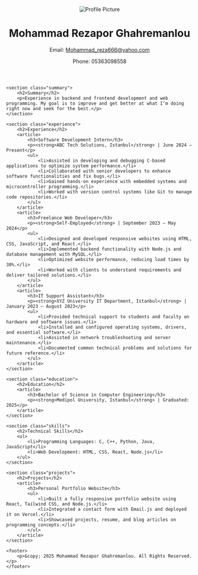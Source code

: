 <!DOCTYPE html>
<html lang="en">
<head>
    <meta charset="UTF-8">
    <meta name="viewport" content="width=device-width, initial-scale=1.0">
    <title>My Resume</title>
    <link rel="stylesheet" href="styles/style1.css">
</head>
<body>
    <header>
        <img src="images/bio_photo.jpg" alt="Profile Picture" class="profile-img">
        <h1>Mohammad Rezapor Ghahremanlou</h1>
        <p>Email: <a href="mailto:Mohammad_reza666@yahoo.com">Mohammad_reza666@yahoo.com</a></p>
        <p>Phone: 05363098558</p>
    </header>

    <section class="summary">
        <h2>Summary</h2>
        <p>Experience in backend and frontend development and web programming. My goal is to improve and get better at what I’m doing right now and seek for the best.</p>
    </section>

    <section class="experience">
        <h2>Experience</h2>
        <article>
            <h3>Software Development Intern</h3>
            <p><strong>ABC Tech Solutions, Istanbul</strong> | June 2024 – Present</p>
            <ul>
                <li>Assisted in developing and debugging C-based applications to optimize system performance.</li>
                <li>Collaborated with senior developers to enhance software functionalities and fix bugs.</li>
                <li>Gained hands-on experience with embedded systems and microcontroller programming.</li>
                <li>Worked with version control systems like Git to manage code repositories.</li>
            </ul>
        </article>
        <article>
            <h3>Freelance Web Developer</h3>
            <p><strong>Self-Employed</strong> | September 2023 – May 2024</p>
            <ul>
                <li>Designed and developed responsive websites using HTML, CSS, JavaScript, and React.</li>
                <li>Implemented backend functionality with Node.js and database management with MySQL.</li>
                <li>Optimized website performance, reducing load times by 30%.</li>
                <li>Worked with clients to understand requirements and deliver tailored solutions.</li>
            </ul>
        </article>
        <article>
            <h3>IT Support Assistant</h3>
            <p><strong>XYZ University IT Department, Istanbul</strong> | January 2023 – August 2023</p>
            <ul>
                <li>Provided technical support to students and faculty on hardware and software issues.</li>
                <li>Installed and configured operating systems, drivers, and essential software.</li>
                <li>Assisted in network troubleshooting and server maintenance.</li>
                <li>Documented common technical problems and solutions for future reference.</li>
            </ul>
        </article>
    </section>

    <section class="education">
        <h2>Education</h2>
        <article>
            <h3>Bachelor of Science in Computer Engineering</h3>
            <p><strong>Medipol University, Istanbul</strong> | Graduated: 2025</p>
        </article>
    </section>

    <section class="skills">
        <h2>Technical Skills</h2>
        <ul>
            <li>Programming Languages: C, C++, Python, Java, JavaScript</li>
            <li>Web Development: HTML, CSS, React, Node.js</li>
        </ul>
    </section>

    <section class="projects">
        <h2>Projects</h2>
        <article>
            <h3>Personal Portfolio Website</h3>
            <ul>
                <li>Built a fully responsive portfolio website using React, Tailwind CSS, and Node.js.</li>
                <li>Integrated a contact form with Email.js and deployed it on Vercel.</li>
                <li>Showcased projects, resume, and blog articles on programming concepts.</li>
            </ul>
        </article>
    </section>

    <footer>
        <p>&copy; 2025 Mohammad Rezapor Ghahremanlou. All Rights Reserved.</p>
    </footer>
</body>
</html>
